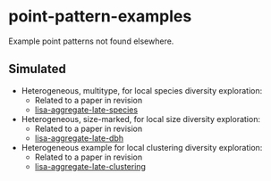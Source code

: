 # point-pattern-examples

Example point patterns not found elsewhere.

## Simulated


- Heterogeneous, multitype, for local species diversity exploration:
  - Related to a paper in revision
  - [lisa-aggregate-late-species](data/lisa-aggregate-late-species.csv)
- Heterogeneous, size-marked, for local size diversity exploration:
  - Related to a paper in revision
  - [lisa-aggregate-late-dbh](data/lisa-aggregate-late-dbh.csv)
- Heterogeneous example for local clustering diversity exploration:
  - Related to a paper in revision
  - [lisa-aggregate-late-clustering](data/lisa-aggregate-late-clustering.csv)
